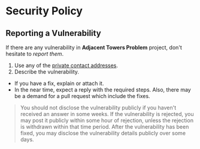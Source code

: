 # Security Policy

## Reporting a Vulnerability

If there are any vulnerability in **Adjacent Towers Problem** project, don't hesitate to _report them_.

1. Use any of the [private contact addresses](https://github.com/vignesh-pagadala/adjacent-towers-problem#support).
2. Describe the vulnerability.

- If you have a fix, explain or attach it.
- In the near time, expect a reply with the required steps. Also, there may be a demand for a pull request which include the fixes.

> You should not disclose the vulnerability publicly if you haven't received an answer in some weeks.
> If the vulnerability is rejected, you may post it publicly within some hour of rejection, unless the rejection is withdrawn within that time period.
> After the vulnerability has been fixed, you may disclose the vulnerability details publicly over some days.
